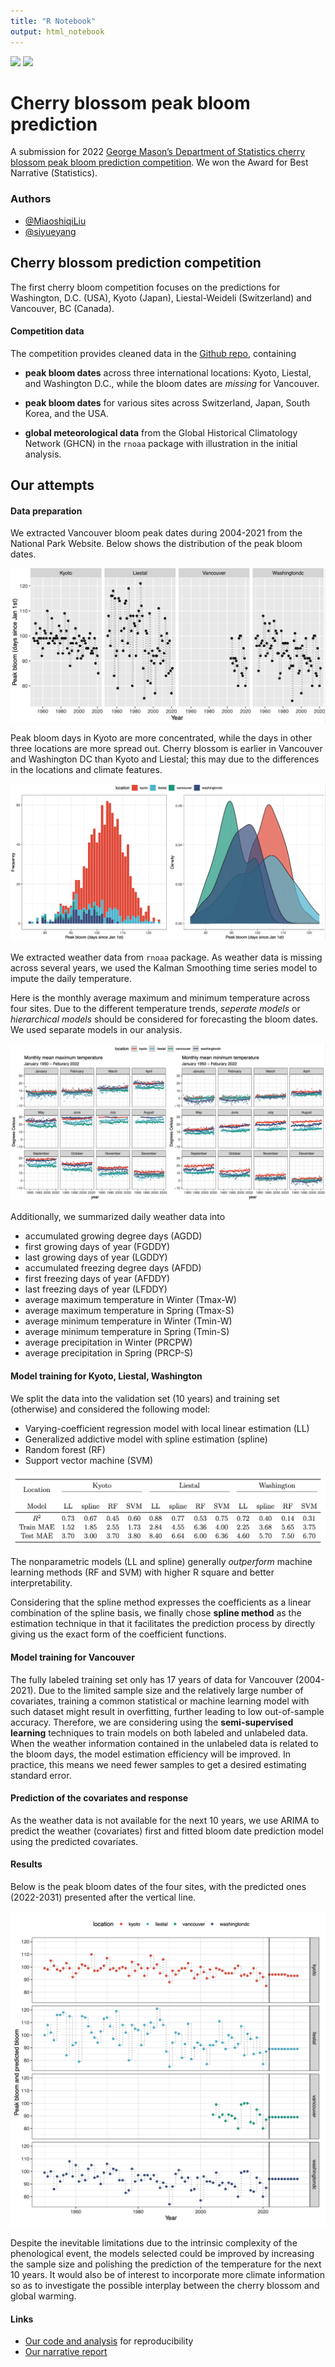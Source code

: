 ```yaml
---
title: "R Notebook"
output: html_notebook
---
```



![](https://badgen.net/badge/cherry-prediction/competition/pink) ![](https://badgen.net/badge/best-narrative/statistics/red) 

# Cherry blossom peak bloom prediction

A submission for 2022 [George Mason’s Department of Statistics cherry blossom peak bloom prediction competition](https://competition.statistics.gmu.edu/). We won the Award for Best Narrative (Statistics).


### Authors

- [@MiaoshiqiLiu](https://github.com/MiaoshiqiLiu)
- [@siyueyang](https://github.com/siyueyang)


## Cherry blossom prediction competition

The first cherry bloom competition focuses on the predictions for Washington, D.C. (USA), Kyoto (Japan), Liestal-Weideli (Switzerland) and Vancouver, BC (Canada).  

#### Competition data

The competition provides cleaned data in the [Github repo](https://github.com/GMU-CherryBlossomCompetition/peak-bloom-prediction), containing 

- **peak bloom dates** across three international locations: Kyoto, Liestal, and Washington D.C., while the bloom dates are _missing_ for Vancouver. 

- **peak bloom dates** for various sites across Switzerland, Japan, South Korea, and the USA. 

- **global meteorological data** from the Global Historical Climatology Network (GHCN) in the `rnoaa` package with illustration in the initial analysis. 

## Our attempts

#### Data preparation

We extracted Vancouver bloom peak dates during 2004-2021 from the National Park Website. 
Below shows the distribution of the peak bloom dates.

![](img/bloom_peak_time.png)

Peak bloom days in Kyoto are more
concentrated, while the days in other three locations are more spread out. Cherry blossom
is earlier in Vancouver and Washington DC than Kyoto and Liestal; this may due to the
differences in the locations and climate features.

![](img/peak_bloom_days.png)

We extracted weather data from `rnoaa` package. As weather data is missing across several years, we used the Kalman Smoothing time series model to impute the daily temperature. 


Here is the monthly average maximum and minimum temperature across four sites. Due to the different temperature trends, _seperate models_ or _hierarchical models_ should be considered for forecasting the bloom dates. We used separate models in our analysis. 

![](img/seasonal_temp.png)


Additionally, we summarized daily weather data into 

- accumulated growing degree days (AGDD)
- first growing days of year (FGDDY)
- last growing days of year (LGDDY) 
- accumulated freezing degree days (AFDD)
- first freezing days of year (AFDDY)
- last freezing days of year (LFDDY)
- average maximum temperature in Winter (Tmax-W)
- average maximum temperature in Spring (Tmax-S)
- average minimum temperature in Winter (Tmin-W)
- average minimum temperature in Spring (Tmin-S)
- average precipitation in Winter (PRCPW)
- average precipitation in Spring (PRCP-S)

#### Model training for Kyoto, Liestal, Washington

We split the data into the validation set (10 years) and training set (otherwise) and considered the following model:

- Varying-coefficient regression model with local linear estimation (LL)
- Generalized addictive model with spline estimation (spline)
- Random forest (RF)
- Support vector machine (SVM)

![](img/model_eval.png)

The nonparametric models (LL and spline) generally _outperform_ machine learning methods (RF and SVM) with higher R square and better interpretability. 

Considering that the spline method expresses the coefficients as a linear combination of the
spline basis, we finally chose **spline method** as the estimation technique in that it facilitates
the prediction process by directly giving us the exact form of the coefficient functions.

#### Model training for Vancouver

The fully labeled training set only has 17 years of data for Vancouver (2004-2021). Due to the limited sample size and the relatively large number of covariates, training a common statistical or machine learning model with such
dataset might result in overfitting, further leading to low out-of-sample accuracy.  Therefore,
we are considering using the **semi-supervised learning** techniques to train models on both
labeled and unlabeled data. When the weather information contained in the unlabeled data
is related to the bloom days, the model estimation efficiency will be improved. In practice,
this means we need fewer samples to get a desired estimating standard error.

#### Prediction of the covariates and response

As the weather data is not available for the next 10 years, we use ARIMA to predict the weather (covariates) first and fitted bloom date prediction model using the predicted covariates.

#### Results

Below is the peak bloom dates of the four sites, with the predicted ones (2022-2031) presented after the vertical line.  

![](img/prediction.png)


Despite the inevitable limitations due to the intrinsic complexity of the phenological
event, the models selected could be improved by increasing the sample size and polishing
the prediction of the temperature for the next 10 years. It would also be of interest to
incorporate more climate information so as to investigate the possible interplay between the
cherry blossom and global warming.


#### Links

- [Our code and analysis](https://github.com/siyueyang/peak-bloom-prediction/blob/main/final_analysis.Rmd) for reproducibility 
- [Our narrative report](https://github.com/siyueyang/peak-bloom-prediction/blob/main/Cherry_Blossom_Prediction.pdf)